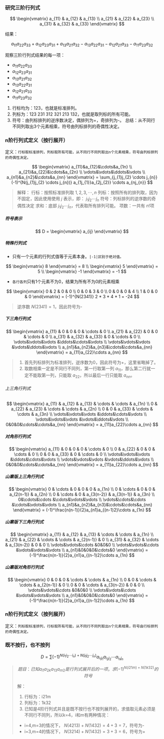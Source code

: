 ### 研究三阶行列式

$$
\begin{vmatrix}
a_{11} & a_{12} & a_{13} \\
a_{21} & a_{22} & a_{23} \\
a_{31} & a_{32} & a_{33}
\end{vmatrix}
$$

结果：

$$
a_{11}a_{22}a_{33} + a_{12}a_{23}a_{31} + a_{13}a_{21}a_{32} - a_{13}a_{22}a_{31} - a_{12}a_{21}a_{33} - a_{11}a_{23}a_{32}
$$

观察三阶行列式结果的每一项：
* $a_{11}a_{22}a_{33}$
* $a_{12}a_{23}a_{31}$
* $a_{13}a_{21}a_{32}$
* $a_{13}a_{22}a_{31}$
* $a_{12}a_{21}a_{33}$
* $a_{11}a_{23}a_{32}$

1. 行标均为：123，也就是标准排列。
2. 列标为：123 231 312 321 213 132，也就是取列标的所有可能。
3. 符号：由列标排列的逆序数决定，偶排列为+，奇排列为-。
总结：从不同行不同列取出3个元素相乘，符号由列标排列的奇偶性决定。
### n阶行列式定义（按行展开）
定义：`行标取标准排列，列标取所有可能，从不同行不同列取出n个元素相乘，符号由列标排列的奇偶性决定。`

$$
\begin{vmatrix}
a_{11}&a_{12}&\cdots&a_{1n} \\
a_{21}&a_{22}&\cdots&a_{2n} \\
\vdots&\vdots&\ddots&\vdots \\
a_{n1}&a_{n2}&\cdots&a_{nn}
\end{vmatrix} = \sum_{j_{1}j_{2} \cdots j_{n}}
(-1)^{N(j_{1}j_{2} \cdots j_{n})}
a_{1j_{1}}a_{2j_{2}} \cdots a_{nj_{n}}
$$

> 解释：
行标：按照标准排列取 $1,2,3,\cdots,n$
列标：按照所有的排列取，因为不固定，因此使用使用 $j$ 表示，即： $j_1 j_2 \cdots j_n$
符号：列标排列的逆序数的奇偶性决定
求和：底部 $j_1 j_2 \cdots j_n$，代表取所有排列可能。
项数：一共有 $n!$项

##### 符号表示
$$
D = \begin{vmatrix}
a_{ij}
\end{vmatrix}
$$
##### 特殊行列式
* 只有一个元素的行列式值等于元素本身。`|-1|区别于绝对值。`

$$
\begin{vmatrix}
8
\end{vmatrix} = 8
\\
\begin{vmatrix}
5
\end{vmatrix} = 5
\\
\begin{vmatrix}
-1
\end{vmatrix} = -1
$$

* `各行各列`只有1个元素不为0，结果为所有不为0的元素相乘

$$
\begin{vmatrix}
0 & 2 & 0 & 0 \\
0 & 0 & 3 & 0 \\
0 & 0 & 0 & 4 \\
1 & 0 & 0 & 0
\end{vmatrix} = (-1)^{N(2341)} 2 * 3 * 4 * 1 = -24
$$

> 逆序数 $N(2341) = 1$，因此符号为-

##### 下三角行列式
$$
\begin{vmatrix}
a_{11} & 0 & 0 & 0 & \cdots & 0 \\
a_{21} & a_{22} & 0 & 0 & \cdots & 0 \\
a_{31} & a_{32} & a_{33} & 0 & \cdots & 0 \\
\vdots&\vdots&\vdots &\ddots&\cdots&\vdots \\
\vdots&\vdots&\vdots &\vdots&\ddots&\vdots \\
a_{n1}&a_{n2}&a_{n3}&\cdots&\cdots&a_{nn}
\end{vmatrix} = a_{11}a_{22}\cdots a_{nn}
$$
> 1. 首先列标排列为标准排列，逆序数为0，因此符号为+，这里省略掉了。
> 2. 取数相乘一定是不同行不同列，第一行取第一列 $a_{11}$，那么第二行就一定不能取第一列，只能取 $a_{22}$，所以最后一行只能取 $a_{nn}$。

###### 上三角行列式
$$
\begin{vmatrix}
a_{11} & a_{12} & a_{13} & \cdots & \cdots & a_{1n} \\
0 & a_{22} & a_{23} & \cdots & \cdots & a_{2n} \\
0 & 0 & a_{33} & \cdots & \cdots & a_{3n} \\
\vdots&\vdots&\vdots &\ddots&\cdots&\vdots \\
\vdots&\vdots&\vdots &\vdots&\ddots&\vdots \\
0&0&0&\cdots&\cdots&a_{nn}
\end{vmatrix} = a_{11}a_{22}\cdots a_{nn}
$$

##### 对角形行列式
$$
\begin{vmatrix}
a_{11} & 0 & 0 & 0 & \cdots & 0 \\
0 & a_{22} & 0 & 0 & \cdots & 0 \\
0 & 0 & a_{33} & 0 & \cdots & 0 \\
\vdots&\vdots&\vdots &\ddots&\cdots&\vdots \\
\vdots&\vdots&\vdots &\vdots&\ddots&\vdots \\
0&0&0&\cdots&\cdots&a_{nn}
\end{vmatrix} = a_{11}a_{22}\cdots a_{nn}
$$


##### 山寨版上三角行列式
$$
\begin{vmatrix}
0 & \cdots & 0 & 0 & 0 & a_{1n} \\
0 & \cdots & 0 & 0 & a_{2(n-1)} & a_{2n} \\
0 & \cdots & 0 & a_{3(n-2)} & a_{3(n-1)} & a_{3n} \\
0&\cdots&\cdots &\cdots&\vdots&\vdots \\
\vdots&\cdots&\cdots &\cdots&\vdots&\vdots \\
a_{n1}&a_{n2}&a_{n3}&\cdots&\cdots&a_{nn}
\end{vmatrix} = (-1)^\frac{n(n-1)}{2}a_{n1}a_{(n-1)2}\cdots a_{1n}
$$
##### 山寨版下三角行列式
$$
\begin{vmatrix}
a_{11} & a_{12} & a_{13} & \cdots & \cdots & a_{1n} \\
a_{21} & a_{22} & \cdots & \cdots & a_{2(n-1)} & 0 \\
a_{31} & a_{32} & \cdots & a_{3(n-2)} & 0 & 0 \\
\vdots&\vdots&\cdots &0&0&0 \\
\vdots&\vdots&\cdots &\vdots&\vdots&\vdots \\
a_{n1}&0&0&0&\cdots&0
\end{vmatrix} = (-1)^\frac{n(n-1)}{2}a_{n1}a_{(n-1)2}\cdots a_{1n}
$$

##### 山寨版对角形行列式
$$
\begin{vmatrix}
0 & 0 & 0 & \cdots & \cdots & a_{1n} \\
0 & 0 & \cdots & \cdots & a_{2(n-1)} & 0 \\
0 & 0 & \cdots & a_{3(n-2)} & 0 & 0 \\
\vdots&\vdots&\cdots &0&0&0 \\
\vdots&\vdots&\cdots &\vdots&\vdots&\vdots \\
a_{n1}&0&0&0&\cdots&0
\end{vmatrix} = (-1)^\frac{n(n-1)}{2}a_{n1}a_{(n-1)2}\cdots a_{1n}
$$

### n阶行列式定义（按列展开）
定义：`列标取标准排列，行标取所有可能，从不同行不同列取出n个元素相乘，符号由行标排列的奇偶性决定。`
### 既不按行，也不按列
$$
D = \sum(-1)^{N(i_{1}i_{2}\cdots i_{n}) + N(j_{1}j_{2}\cdots j_{n})}a_{i_{1}j_{1}}a_{i_{2}j_{2}}\cdots a_{i_{n}j_{n}}
$$
> $$题目：已知a_{i1}a_{2k}a_{13}a_{m2}是行列式展开后的一项，求(-1)^{N(i21m)+N(1k32)}的符号$$
>
>解：
>1. 行标为：i21m
>2. 列标为：1k32
>3. 已知是4阶行列式并且是既不按行也不按列展开的，求值取元素必须是不同行不同列，所以k=4，i和m有两种情况：
>  * i=4,m=3的情况下， $N(4213)+N(1432) = 4+3 = 7$，符号为-
> * i=3,m=4的情况下， $N(3214)+N(1432) = 3+3 = 6$，符号为+